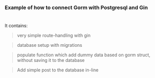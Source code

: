 ### Example of how to connect Gorm with Postgresql and Gin 

#

It contains:
>  very simple route-handling with gin

>  database setup with migrations

>  populate function which add dummy data based on gorm struct, without saving it to the database 

>  Add simple post to the database in-line
